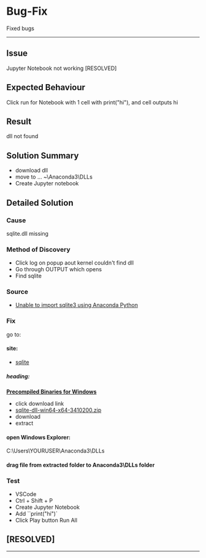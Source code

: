 # Bug-Fix
Fixed bugs

-----------------------------------------------

## Issue
Jupyter Notebook not working [RESOLVED]
## Expected Behaviour
Click run for Notebook with 1 cell with print("hi"), and cell outputs hi
## Result
dll not found
## Solution Summary
- download dll
- move to ... ~\Anaconda3\DLLs
- Create Jupyter notebook
## Detailed Solution
### Cause
sqlite.dll missing
### Method of Discovery
- Click log on popup aout kernel couldn't find dll
- Go through OUTPUT which opens
- Find sqlite
### Source
- [Unable to import sqlite3 using Anaconda Python](https://stackoverflow.com/questions/54876404/unable-to-import-sqlite3-using-anaconda-python)
### Fix
go to:
#### site:
- [sqlite](https://www.sqlite.org/download.html)

##### heading:
<b><u>Precompiled Binaries for Windows</u></b>
- click download link
- [sqlite-dll-win64-x64-3410200.zip](https://www.sqlite.org/2023/sqlite-dll-win64-x64-3410200.zip)
- download
- extract

#### open Windows Explorer:
C:\Users\YOURUSER\Anaconda3\DLLs

#### drag file from extracted folder to Anaconda3\DLLs folder

### Test
- VSCode
- Ctrl + Shift + P
- Create Jupyter Notebook
- Add ``print("hi")`
- Click Play button Run All

## [RESOLVED]

-----------------------------------------------
